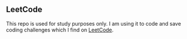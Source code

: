 ## LeetCode
This repo is used for study purposes only. I am using it to code and save coding challenges which I find on [LeetCode](https://www.leetcode.com).

